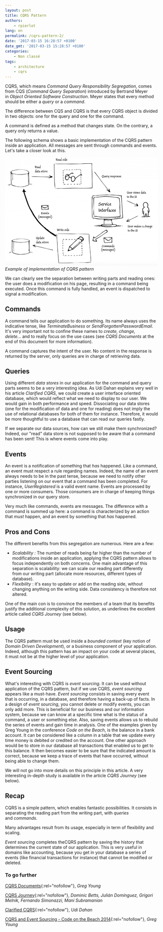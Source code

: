 ```yaml
---
layout: post
title: CQRS Pattern
authors:
    - rpierlot
lang: en
permalink: /cqrs-pattern-2/
date: '2017-03-15 16:28:57 +0100'
date_gmt: '2017-03-15 15:28:57 +0100'
categories:
    - Non classé
tags:
    - architecture
    - cqrs
---
```


CQRS, which means _Command_ _Query Responsibility Segregation_, comes from CQS (_Command Query Separation_) introduced by Bertrand Meyer in _Object Oriented Software Construction_. Meyer states that every method should be either a _query_ or a _command_.

The difference between CQS and CQRS is that every CQRS object is divided in two objects: one for the query and one for the command.

A command is defined as a method that changes state. On the contrary, a query only returns a value.

The following schema shows a basic implementation of the CQRS pattern inside an application. All messages are sent through commands and events. Let's take a closer look at this.

![Example of implementation of CQRS pattern](/assets/2015-04-07-cqrs-pattern/cqrs_pattern.png)
*Example of implementation of CQRS pattern*

We can clearly see the separation between writing parts and reading ones: the user does a modification on his page, resulting in a command being executed. Once this command is fully handled, an event is dispatched to signal a modification.

## Commands

A command tells our application to do something. Its name always uses the indicative tense, like _TerminateBusiness_ or _SendForgottenPasswordEmail_. It's very important not to confine these names to _create, change, delete..._ and to really focus on the use cases (see _CQRS Documents_ at the end of this document for more information).

A command captures the intent of the user. No content in the response is returned by the server, only queries are in charge of retrieving data.

## Queries

Using different _data stores_ in our application for the command and query parts seems to be a very interesting idea. As Udi Dahan explains very well in his article _Clarified CQRS_, we could create a user interface oriented database, which would reflect what we need to display to our user. We would gain in both performance and speed.
Dissociating our data stores (one for the modification of data and one for reading) does not imply the use of relational databases for both of them for instance. Therefore, it would be more thoughtful to use a database that can read our queries fastly.

If we separate our data sources, how can we still make them synchronized? Indeed, our "read" data store is not supposed to be aware that a command has been sent! This is where events come into play.

## Events

An event is a notification of something that _has_ happened. Like a command, an event must respect a rule regarding names. Indeed, the name of an event always needs to be in the past tense, because we need to notify other parties listening on our event that a command has been completed. For instance, _UserRegistered_ is a valid event name.
Events are processed by one or more consumers. Those consumers are in charge of keeping things synchronized in our query store.

Very much like commands, events are messages. The difference with a command is summed up here: a command is characterized by an action that _must_ happen, and an event by something that _has_ happened.

## Pros and Cons

The different benefits from this segregation are numerous. Here are a few:

*   _Scalability :_ The number of reads being far higher than the number of modifications inside an application, applying the CQRS pattern allows to focus independently on both concerns. One main advantage of this separation is scalability: we can scale our reading part differently from our writing part (allocate more resources, different types of database).
*   _Flexibility_ : it's easy to update or add on the reading side, without changing anything on the writing side. Data consistency is therefore not altered.

One of the main con is to convince the members of a team that its benefits justify the additional complexity of this solution, as underlines the excellent article called _CQRS Journey_ (see below).

## Usage

The CQRS pattern must be used inside a _bounded context_ (key notion of _Domain Driven Development_), or a business component of your application. Indeed, although this pattern has an impact on your code at several places, it must not be at the higher level of your application.

## Event Sourcing

What's interesting with CQRS is _event sourcing_. It can be used without application of the CQRS pattern, but if we use CQRS, _event sourcing_ appears like a must-have.
_Event sourcing_ consists in saving every event that is occurring, in a database, and therefore having a back-up of facts. In a design of _event sourcing_, you cannot delete or modify events, you can only add more. This is beneficial for our business and our information system, because we can know at a specific time what is the status of a command, a user or something else. Also, saving events allows us to rebuild the series of events and gain time in analysis.
One of the examples given by Greg Young in the conference _Code on the Beach_, is the balance in a bank account. It can be considered like a column in a table that we update every time money is debited or credited on the account. One other approach would be to store in our database all transactions that enabled us to get to this balance. It then becomes easier to be sure that the indicated amount is correct, because we keep a trace of events that have occurred, without being able to change them.

We will not go into more details on this principle in this article. A very interesting in-depth study is available in the article _CQRS Journey_ (see below).

## Recap

CQRS is a simple pattern, which enables fantastic possibilities. It consists in separating the reading part from the writing part, with _queries_ and _commands._

Many advantages result from its usage, especially in term of flexibility and scaling.

_Event sourcing_ completes theCQRS pattern by saving the history that determines the current state of our application. This is very useful in domains like accounting, because you get in your database a series of events (like financial transactions for instance) that cannot be modified or deleted.

### To go further

[CQRS Documents](https://cqrs.files.wordpress.com/2010/11/cqrs_documents.pdf "CQRS Documents"){:rel="nofollow"}, _Greg Young_

[CQRS Journey](https://msdn.microsoft.com/en-us/library/jj554200.aspx "Exploring CQRS and Event Sourcing"){:rel="nofollow"}, _Dominic Betts, Julián Domínguez, Grigori Melnik, Fernando Simonazzi, Mani Subramanian_

[Clarified CQRS](http://www.udidahan.com/2009/12/09/clarified-cqrs/){:rel="nofollow"}, _Udi Dahan_

[CQRS and Event Sourcing - Code on the Beach 2014](https://www.youtube.com/watch?v=JHGkaShoyNs){:rel="nofollow"}, _Greg Young_
